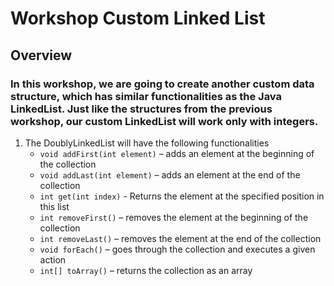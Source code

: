 # Workshop Custom Linked List

## Overview

### In this workshop, we are going to create another custom data structure, which has similar functionalities as the Java LinkedList. Just like the structures from the previous workshop, our custom LinkedList will work only with integers.

1. The DoublyLinkedList will have the following functionalities
   * ```void addFirst(int element)``` – adds an element at the beginning of the collection
   * ```void addLast(int element)``` – adds an element at the end of the collection
   * ```int get(int index)``` - Returns the element at the specified position in this list
   * ```int removeFirst()``` – removes the element at the beginning of the collection
   * ```int removeLast()``` – removes the element at the end of the collection
   * ```void forEach()``` – goes through the collection and executes a given action
   * ```int[] toArray()``` – returns the collection as an array
